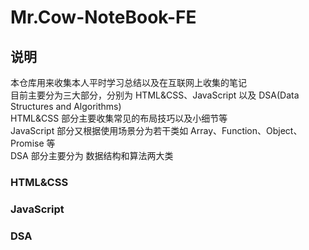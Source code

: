 # Mr.Cow-NoteBook-FE

## 说明

本仓库用来收集本人平时学习总结以及在互联网上收集的笔记<br>
目前主要分为三大部分，分别为 HTML&CSS、JavaScript 以及 DSA(Data Structures and Algorithms)<br>
HTML&CSS 部分主要收集常见的布局技巧以及小细节等<br>
JavaScript 部分又根据使用场景分为若干类如 Array、Function、Object、Promise 等<br>
DSA 部分主要分为 数据结构和算法两大类<br>

### HTML&CSS

### JavaScript

### DSA
